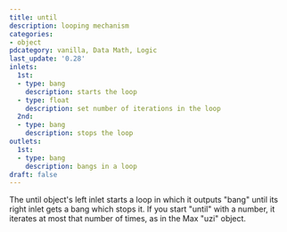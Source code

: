 ```yaml
---
title: until
description: looping mechanism
categories:
- object
pdcategory: vanilla, Data Math, Logic
last_update: '0.28'
inlets:
  1st:
  - type: bang
    description: starts the loop
  - type: float
    description: set number of iterations in the loop
  2nd:
  - type: bang
    description: stops the loop
outlets:
  1st:
  - type: bang
    description: bangs in a loop
draft: false
---
```

The until object's left inlet starts a loop in which it outputs "bang" until its right inlet gets a bang which stops it. If you start "until" with a number,  it iterates at most that number of times,  as in the Max "uzi" object.
